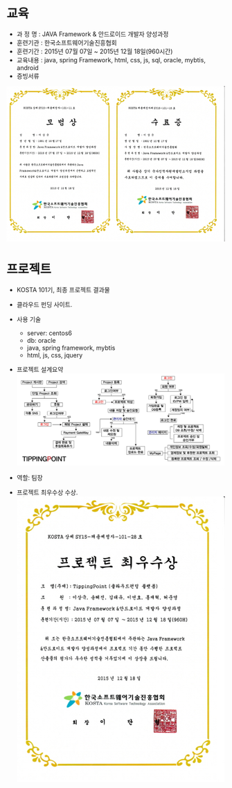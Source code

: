 # 교육
- 과 정 명 : JAVA Framework & 안드로이드 개발자 양성과정
- 훈련기관 : 한국소프트웨어기술진흥협회
- 훈련기간 : 2015년 07월 07일 ~ 2015년 12월 18일(960시간)
- 교육내용 : java, spring Framework, html, css, js, sql, oracle, mybtis, android
- 증빙서류   

![](./img/01.png)


# 프로젝트
- KOSTA 101기, 최종 프로젝트 결과물
- 클라우드 펀딩 사이트.
- 사용 기술
    + server: centos6
    + db: oracle
    + java, spring framework, mybtis
    + html, js, css, jquery
    
- 프로젝트 설계요약
![](./img/tippingpoint_summary.png)


- 역할: 팀장
- 프로젝트 최우수상 수상.   
![](./img/02.jpg )

